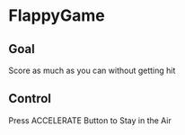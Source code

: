 # FlappyGame

## Goal
Score as much as you can without getting hit

## Control
Press ACCELERATE Button to Stay in the Air
